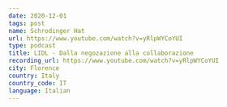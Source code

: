 ```yaml
---
date: 2020-12-01
tags: post
name: Schrodinger Hat
url: https://www.youtube.com/watch?v=yRlpWYCoYUI
type: podcast
title: LIDL - Dalla negozazione alla collaborazione
recording_url: https://www.youtube.com/watch?v=yRlpWYCoYUI
city: Florence
country: Italy
country_code: IT
language: Italian
---
```

